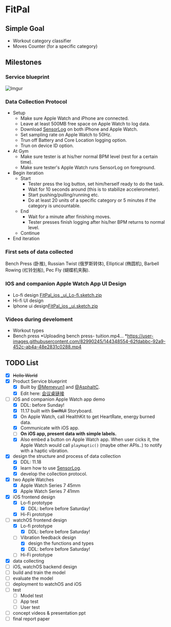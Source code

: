 # FitPal

## Simple Goal
- Workout category classifier
- Moves Counter (for a specific category)

## Milestones
### **Service blueprint**
![Imgur](https://user-images.githubusercontent.com/82990245/142161676-a0adf4fe-1a88-4cd2-a6d5-e4931f7d69c0.png)

### **Data Collection Protocol**
* Setup
  * Make sure Apple Watch and iPhone are connected.
  * Leave at least 500MB free space on Apple Watch to log data.
  * Download [SensorLog](https://apps.apple.com/us/app/sensorlog/id388014573) on both iPhone and Apple Watch.
  * Set sampling rate on Apple Watch to 50Hz.
  * Trun off Battery and Core Location logging option.
  * Trun on device ID option.
* At Gym
  * Make sure tester is at his/her normal BPM level (rest for a certain time).
  * Make sure tester's Apple Watch runs SensorLog on foreground.
* Begin iteration
  * Start
    * Tester press the log button, set him/herself ready to do the task.
    * Wait for 10 seconds around (this is to stabilize accelerometer).
    * Start pushing/pulling/running etc.
    * Do at least 20 units of a specific category or 5 minutes if the category is uncountable.
  * End
    * Wait for a minute after finishing moves.
    * Tester presses finish logging after his/her BPM returns to normal level.
  * Continue
* End iteration

### First sets of data collected
Bench Press (卧推), Russian Twist (俄罗斯转体), Elliptical (椭圆机), Barbell Rowing (杠铃划船), Pec Fly (蝴蝶机夹胸).

### **IOS and companion Apple Watch App UI Design**
* Lo-fi design [FitPal_ios _ui_Lo-fi.sketch.zip](https://github.com/dykderrick/FitPal/files/7638544/FitPal_ios._ui_Lo-fi.sketch.zip)
* Hi-fi UI design
 * Iphone ui design[FitPal_ios _ui.sketch.zip](https://github.com/dykderrick/FitPal/files/7638548/FitPal_ios._ui.sketch.zip)

### **Videos during develoment**
* Workout types
 * Bench press
  *Uploading bench press- tuition.mp4…
  *https://user-images.githubusercontent.com/82990245/144348554-62fdabbc-92a9-452c-ab4a-48e2831c0288.mp4
  
## TODO List
- [x] ~~Hello World~~
- [x] Product Service blueprint
  - [x] Built by [@Memeyun1](https://github.com/Memeyun1) and [@AsphaltC](https://github.com/AsphaltC).
  - [x] Edit here: [会议桌链接](https://desktop.huiyizhuo.com/1458414258500956162)
- [ ] iOS and companion Apple Watch app demo
  - [x] DDL: before Sunday!
  - [x] 11.17 built with ~~SwiftUI~~ Storyboard.
  - [x] On Apple Watch, call HealthKit to get HeartRate, energy burned data.
  - [x] Communicate with iOS app.
  - [ ] **On iOS app, present data with simple labels.**
  - [x] Also embed a button on Apple Watch app. When user cicks it, the Apple Watch would call ```playHaptic()``` (maybe other APIs..) to notify with a haptic vibration.
- [x] design the structure and process of data collection
  - [x] DDL: 11.18
  - [x] learn how to use [SensorLog](https://apps.apple.com/us/app/sensorlog/id388014573).
  - [x] develop the collection protocol.
- [x] two Apple Watches
  - [x] Apple Watch Series 7 45mm
  - [x] Apple Watch Series 7 41mm
- [x] iOS frontend design
  - [x] Lo-fi prototype
    - [x] DDL: before before Saturday!
  - [x] Hi-Fi prototype
- [ ] watchOS frontend design
  - [x] Lo-fi prototype
    - [x] DDL: before before Saturday!
  - [ ] Vibration feedback design
    - [x] design the functions and types
    - [x] DDL: before before Saturday!
  - [ ] Hi-Fi prototype
- [x] data collecting
- [ ] iOS, watchOS backend design
- [ ] build and train the model
- [ ] evaluate the model
- [ ] deployment to watchOS and iOS
- [ ] test
  - [ ] Model test
  - [ ] App test
  - [ ] User test
- [ ] concept videos & presentation ppt
- [ ] final report paper
